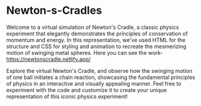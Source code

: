 # Newton-s-Cradles
Welcome to a virtual simulation of Newton's Cradle, a classic physics experiment that elegantly demonstrates the principles of conservation of momentum and energy. In this representation, we've used HTML for the structure and CSS for styling and animation to recreate the mesmerizing motion of swinging metal spheres.
Here you can see the work- https://newtonscradle.netlify.app/

Explore the virtual Newton's Cradle, and observe how the swinging motion of one ball initiates a chain reaction, showcasing the fundamental principles of physics in an interactive and visually appealing manner. Feel free to experiment with the code and customize it to create your unique representation of this iconic physics experiment!
